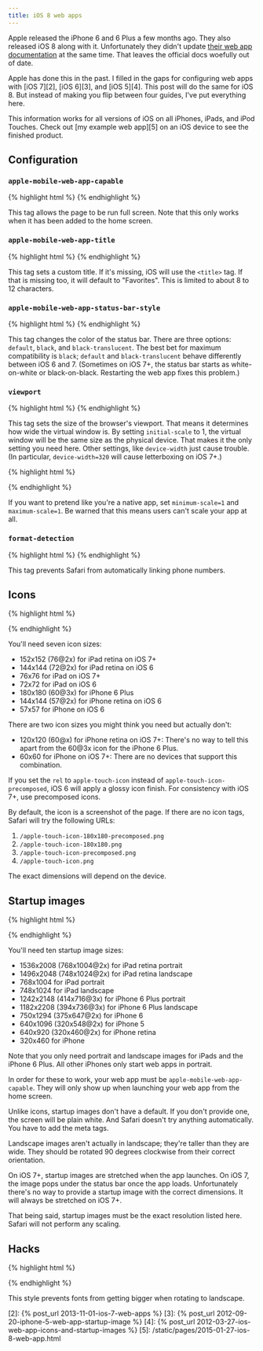 ```yaml
---
title: iOS 8 web apps
---
```


Apple released the iPhone 6 and 6 Plus a few months ago. They also
released iOS 8 along with it. Unfortunately they didn't update
[their web app documentation][1] at the same time. That leaves the
official docs woefully out of date.

Apple has done this in the past. I filled in the gaps for configuring
web apps with [iOS 7][2], [iOS 6][3], and [iOS 5][4]. This post
will do the same for iOS 8. But instead of making you flip between
four guides, I've put everything here.

This information works for all versions of iOS on all iPhones,
iPads, and iPod Touches. Check out [my example web app][5] on an
iOS device to see the finished product.

## Configuration

### `apple-mobile-web-app-capable`

{% highlight html %}
<meta name="apple-mobile-web-app-capable"
      content="yes">
{% endhighlight %}

This tag allows the page to be run full screen. Note that this only
works when it has been added to the home screen.

### `apple-mobile-web-app-title`

{% highlight html %}
<meta name="apple-mobile-web-app-title"
      content="iOS Web App">
{% endhighlight %}

This tag sets a custom title. If it's missing, iOS will use the
`<title>` tag. If that is missing too, it will default to "Favorites".
This is limited to about 8 to 12 characters.

### `apple-mobile-web-app-status-bar-style`

{% highlight html %}
<meta name="apple-mobile-web-app-status-bar-style"
      content="black">
{% endhighlight %}

This tag changes the color of the status bar. There are three
options: `default`, `black`, and `black-translucent`. The best bet
for maximum compatibility is `black`; `default` and `black-translucent`
behave differently between iOS 6 and 7. (Sometimes on iOS 7+, the
status bar starts as white-on-white or black-on-black. Restarting
the web app fixes this problem.)

### `viewport`

{% highlight html %}
<meta name="viewport"
      content="initial-scale=1">
{% endhighlight %}

This tag sets the size of the browser's viewport. That means it
determines how wide the virtual window is. By setting `initial-scale`
to 1, the virtual window will be the same size as the physical
device. That makes it the only setting you need here. Other settings,
like `device-width` just cause trouble. (In particular, `device-width=320`
will cause letterboxing on iOS 7+.)

{% highlight html %}
<!-- Only for web apps pretending to be native. -->
<meta name="viewport"
      content="initial-scale=1,minimum-scale=1,maximum-scale=1">
{% endhighlight %}

If you want to pretend like you're a native app, set `minimum-scale=1`
and `maximum-scale=1`. Be warned that this means users can't scale
your app at all.

### `format-detection`

{% highlight html %}
<meta name="format-detection"
      content="telephone=no">
{% endhighlight %}

This tag prevents Safari from automatically linking phone numbers.

## Icons

{% highlight html %}
<!-- iPad retina icon -->
<link href="apple-touch-icon-precomposed-152.png"
      sizes="152x152"
      rel="apple-touch-icon-precomposed">
<!-- iPad retina icon (iOS < 7) -->
<link href="apple-touch-icon-precomposed-144.png"
      sizes="144x144"
      rel="apple-touch-icon-precomposed">
<!-- iPad non-retina icon -->
<link href="apple-touch-icon-precomposed-76.png"
      sizes="76x76"
      rel="apple-touch-icon-precomposed">
<!-- iPad non-retina icon (iOS < 7) -->
<link href="apple-touch-icon-precomposed-72.png"
      sizes="72x72"
      rel="apple-touch-icon-precomposed">
<!-- iPhone 6 Plus icon -->
<link href="apple-touch-icon-precomposed-180.png"
      sizes="120x120"
      rel="apple-touch-icon-precomposed">
<!-- iPhone retina icon (iOS < 7) -->
<link href="apple-touch-icon-precomposed-114.png"
      sizes="114x114"
      rel="apple-touch-icon-precomposed">
<!-- iPhone non-retina icon (iOS < 7) -->
<link href="apple-touch-icon-precomposed-57.png"
      sizes="57x57"
      rel="apple-touch-icon-precomposed">
{% endhighlight %}

You'll need seven icon sizes:

-   152x152 (76@2x) for iPad retina on iOS 7+
-   144x144 (72@2x) for iPad retina on iOS 6
-   76x76 for iPad on iOS 7+
-   72x72 for iPad on iOS 6
-   180x180 (60@3x) for iPhone 6 Plus
-   144x144 (57@2x) for iPhone retina on iOS 6
-   57x57 for iPhone on iOS 6

There are two icon sizes you might think you need but actually
don't:

-   120x120 (60@x) for iPhone retina on iOS 7+: There's no way to
    tell this apart from the 60@3x icon for the iPhone 6 Plus.
-   60x60 for iPhone on iOS 7+: There are no devices that support
    this combination.

If you set the `rel` to `apple-touch-icon` instead of
`apple-touch-icon-precomposed`, iOS 6 will apply a glossy icon
finish. For consistency with iOS 7+, use precomposed icons.

By default, the icon is a screenshot of the page. If there are no
icon tags, Safari will try the following URLs:

1.  `/apple-touch-icon-180x180-precomposed.png`
2.  `/apple-touch-icon-180x180.png`
3.  `/apple-touch-icon-precomposed.png`
4.  `/apple-touch-icon.png`

The exact dimensions will depend on the device.

## Startup images

{% highlight html %}
<!-- iPad retina portrait startup image -->
<link href="apple-touch-startup-image-1536x2008.png"
      media="(device-width: 768px) and (device-height: 1024px)
             and (-webkit-device-pixel-ratio: 2)
             and (orientation: portrait)"
      rel="apple-touch-startup-image">
<!-- iPad retina landscape startup image -->
<link href="apple-touch-startup-image-1496x2048.png"
      media="(device-width: 768px) and (device-height: 1024px)
             and (-webkit-device-pixel-ratio: 2)
             and (orientation: landscape)"
      rel="apple-touch-startup-image">
<!-- iPad non-retina portrait startup image -->
<link href="apple-touch-startup-image-768x1004.png"
      media="(device-width: 768px) and (device-height: 1024px)
             and (-webkit-device-pixel-ratio: 1)
             and (orientation: portrait)"
      rel="apple-touch-startup-image">
<!-- iPad non-retina landscape startup image -->
<link href="apple-touch-startup-image-748x1024.png"
      media="(device-width: 768px) and (device-height: 1024px)
             and (-webkit-device-pixel-ratio: 1)
             and (orientation: landscape)"
      rel="apple-touch-startup-image">
<!-- iPhone 6 Plus portrait startup image -->
<link href="apple-touch-startup-image-1242x2148.png"
      media="(device-width: 414px) and (device-height: 736px)
             and (-webkit-device-pixel-ratio: 3)
             and (orientation: portrait)"
      rel="apple-touch-startup-image">
<!-- iPhone 6 Plus landscape startup image -->
<link href="apple-touch-startup-image-1182x2208.png"
      media="(device-width: 414px) and (device-height: 736px)
             and (-webkit-device-pixel-ratio: 3)
             and (orientation: landscape)"
      rel="apple-touch-startup-image">
<!-- iPhone 6 startup image -->
<link href="apple-touch-startup-image-750x1294.png"
      media="(device-width: 375px) and (device-height: 667px)
             and (-webkit-device-pixel-ratio: 2)"
      rel="apple-touch-startup-image">
<!-- iPhone 5 startup image -->
<link href="apple-touch-startup-image-640x1096.png"
      media="(device-width: 320px) and (device-height: 568px)
             and (-webkit-device-pixel-ratio: 2)"
      rel="apple-touch-startup-image">
<!-- iPhone < 5 retina startup image -->
<link href="apple-touch-startup-image-640x920.png"
      media="(device-width: 320px) and (device-height: 480px)
             and (-webkit-device-pixel-ratio: 2)"
      rel="apple-touch-startup-image">
<!-- iPhone < 5 non-retina startup image -->
<link href="apple-touch-startup-image-320x460.png"
      media="(device-width: 320px) and (device-height: 480px)
             and (-webkit-device-pixel-ratio: 1)"
      rel="apple-touch-startup-image">
{% endhighlight %}

You'll need ten startup image sizes:

-   1536x2008 (768x1004@2x) for iPad retina portrait
-   1496x2048 (748x1024@2x) for iPad retina landscape
-   768x1004 for iPad portrait
-   748x1024 for iPad landscape
-   1242x2148 (414x716@3x) for iPhone 6 Plus portrait
-   1182x2208 (394x736@3x) for iPhone 6 Plus landscape
-   750x1294 (375x647@2x) for iPhone 6
-   640x1096 (320x548@2x) for iPhone 5
-   640x920 (320x460@2x) for iPhone retina
-   320x460 for iPhone

Note that you only need portrait and landscape images for iPads and
the iPhone 6 Plus. All other iPhones only start web apps in portrait.

In order for these to work, your web app must be
`apple-mobile-web-app-capable`. They will only show up when launching
your web app from the home screen.

Unlike icons, startup images don't have a default. If you don't
provide one, the screen will be plain white. And Safari doesn't try
anything automatically. You have to add the meta tags.

Landscape images aren't actually in landscape; they're taller than
they are wide. They should be rotated 90 degrees clockwise from
their correct orientation.

On iOS 7+, startup images are stretched when the app launches. On
iOS 7, the image pops under the status bar once the app loads.
Unfortunately there's no way to provide a startup image with the
correct dimensions. It will always be stretched on iOS 7+.

That being said, startup images must be the exact resolution listed
here. Safari will not perform any scaling.

## Hacks

{% highlight html %}
<style>
  html {
    -webkit-text-size-adjust: 100%;
  }
</style>
{% endhighlight %}

This style prevents fonts from getting bigger when rotating to
landscape.

[1]: https://developer.apple.com/library/safari/documentation/AppleApplications/Reference/SafariWebContent/ConfiguringWebApplications/ConfiguringWebApplications.html#//apple_ref/doc/uid/TP40002051-CH3
[2]: {% post_url 2013-11-01-ios-7-web-apps %}
[3]: {% post_url 2012-09-20-iphone-5-web-app-startup-image %}
[4]: {% post_url 2012-03-27-ios-web-app-icons-and-startup-images %}
[5]: /static/pages/2015-01-27-ios-8-web-app.html

